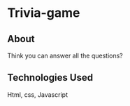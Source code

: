 # Trivia-game

## About
Think you can answer all the questions?

## Technologies Used
Html, css, Javascript
